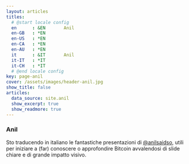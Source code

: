 ```yaml
---
layout: articles
titles:
  # @start locale config
  en      : &EN       Anil
  en-GB   : *EN
  en-US   : *EN
  en-CA   : *EN
  en-AU   : *EN
  it      : &IT       Anil
  it-IT   : *IT
  it-CH   : *IT
  # @end locale config
key: page-anil
cover: /assets/images/header-anil.jpg
show_title: false
articles:
  data_source: site.anil
  show_excerpt: true
  show_readmore: true
---
```


<div class="hero hero--dark" style='background-image: url("https://raw.githubusercontent.com/loop-btc/loop-btc.github.io/master/assets/images/header-anil.jpg");'>
  <div class="hero__content">
    <h3>Anil</h3>
  </div>
</div>

Sto traducendo in italiano le fantastiche presentazioni di <a href="https://twitter.com/anilsaidso">@anilsaidso</a>, utili per iniziare a (far) conoscere o approfondire Bitcoin avvalendosi di slide chiare e di grande impatto visivo.

<!--more-->
